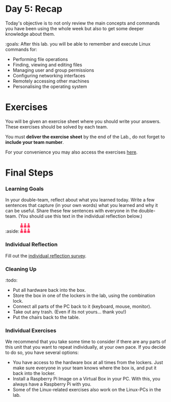 # Day 5: Recap

Today's objective is to not only review the main concepts and commands you have been using the whole week but also to get some deeper knowledge about them.

:goals: After this lab\. you will be able to remember and execute Linux commands for:

- Performing file operations
- Finding, viewing and editing files
- Managing user and group permissions
- Configuring networking interfaces
- Remotely accessing other machines
- Personalising the operating system

# Exercises

You will be given an exercise sheet where you should write your answers. These exercises should be solved by each team.

You must **deliver the exercise sheet** by the end of the Lab\., do not forget to **include your team number**.

For your convenience you may also access the exercises [here](https://www.iik.ntnu.no/ttm4175/wp-content/uploads/2018/10/exercises-linux_basics-woansV3.pdf).

# Final Steps

### Learning Goals

In your double-team, reflect about what you learned today. Write a few sentences that capture (in your own words) what you learned and why it can be useful. Share these few sentences with everyone in the double-team. (You should use this text in the individual reflection below.)

:aside: <img src="figures/doubleteam.png" width="30"/>


### Individual Reflection

Fill out the <a href="https://forms.office.com/Pages/ResponsePage.aspx?id=cgahCS-CZ0SluluzdZZ8BSxiepoCd7lKk70IThBWqdJUQzJJUEVaQlBBMlFaSFBaTllITkcxRDEzNi4u" class="arrow">individual reflection survey</a>.


### Cleaning Up

:todo:
- Put all hardware back into the box.
- Store the box in one of the lockers in the lab, using the combination lock.
- Connect all parts of the PC back to it (keyboard, mouse, monitor).
- Take out any trash. (Even if its not yours... thank you!)
- Put the chairs back to the table.

### Individual Exercises

We recommend that you take some time to consider if there are any parts of this unit that you want to repeat individually, at your own pace. If you decide to do so, you have several options:

- You have access to the hardware box at all times from the lockers. Just make sure everyone in your team knows where the box is, and put it back into the locker.
- Install a Raspberry Pi Image on a Virtual Box in your PC. With this, you always have a Raspberry Pi with you.
- Some of the Linux-related exercises also work on the Linux-PCs in the lab.
